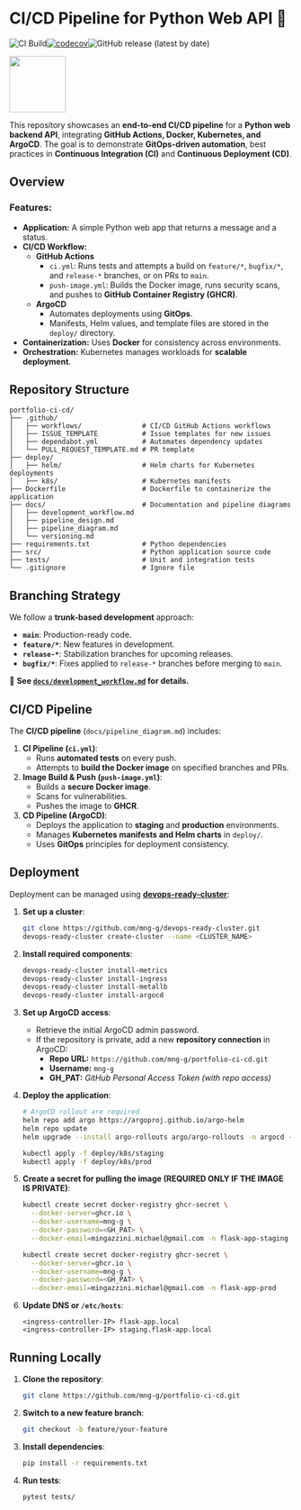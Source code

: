 # CI/CD Pipeline for Python Web API 🚀  

![CI Build](https://github.com/mng-g/portfolio-ci-cd/actions/workflows/ci.yml/badge.svg)[![codecov](https://codecov.io/gh/mng-g/portfolio-ci-cd/branch/main/graph/badge.svg)](https://codecov.io/gh/mng-g/portfolio-ci-cd)![GitHub release (latest by date)](https://img.shields.io/github/v/release/mng-g/portfolio-ci-cd)  

<img src="https://www.mabl.com/hubfs/CICDBlog.png" width="100">  

This repository showcases an **end-to-end CI/CD pipeline** for a **Python web backend API**, integrating **GitHub Actions, Docker, Kubernetes, and ArgoCD**. The goal is to demonstrate **GitOps-driven automation**, best practices in **Continuous Integration (CI)** and **Continuous Deployment (CD)**.

## Overview  

### Features:  

- **Application:** A simple Python web app that returns a message and a status.  
- **CI/CD Workflow:**  
  - **GitHub Actions**  
    - `ci.yml`: Runs tests and attempts a build on `feature/*`, `bugfix/*`, and `release-*` branches, or on PRs to `main`.  
    - `push-image.yml`: Builds the Docker image, runs security scans, and pushes to **GitHub Container Registry (GHCR)**.  
  - **ArgoCD**  
    - Automates deployments using **GitOps**.  
    - Manifests, Helm values, and template files are stored in the `deploy/` directory.  
- **Containerization:** Uses **Docker** for consistency across environments.  
- **Orchestration:** Kubernetes manages workloads for **scalable deployment**.  

## Repository Structure  

```
portfolio-ci-cd/
├── .github/
│   ├── workflows/               # CI/CD GitHub Actions workflows
│   ├── ISSUE_TEMPLATE           # Issue templates for new issues
│   ├── dependabot.yml           # Automates dependency updates
│   └── PULL_REQUEST_TEMPLATE.md # PR template
├── deploy/
│   ├── helm/                    # Helm charts for Kubernetes deployments
│   ├── k8s/                     # Kubernetes manifests
├── Dockerfile                   # Dockerfile to containerize the application
├── docs/                        # Documentation and pipeline diagrams
│   ├── development_workflow.md
│   ├── pipeline_design.md
│   ├── pipeline_diagram.md
│   └── versioning.md
├── requirements.txt             # Python dependencies
├── src/                         # Python application source code
├── tests/                       # Unit and integration tests
└── .gitignore                   # Ignore file
```

## Branching Strategy  

We follow a **trunk-based development** approach:  

- **`main`**: Production-ready code.  
- **`feature/*`**: New features in development.  
- **`release-*`**: Stabilization branches for upcoming releases.  
- **`bugfix/*`**: Fixes applied to `release-*` branches before merging to `main`.  

📌 **See [`docs/development_workflow.md`](docs/development_workflow.md) for details.**  

## CI/CD Pipeline  

The **CI/CD pipeline** (`docs/pipeline_diagram.md`) includes:  

1. **CI Pipeline (`ci.yml`)**:  
   - Runs **automated tests** on every push.  
   - Attempts to **build the Docker image** on specified branches and PRs.  
2. **Image Build & Push (`push-image.yml`)**:  
   - Builds a **secure Docker image**.  
   - Scans for vulnerabilities.  
   - Pushes the image to **GHCR**.  
3. **CD Pipeline (ArgoCD)**:  
   - Deploys the application to **staging** and **production** environments.  
   - Manages **Kubernetes manifests and Helm charts** in `deploy/`.  
   - Uses **GitOps** principles for deployment consistency.  

## Deployment  

Deployment can be managed using **[devops-ready-cluster](https://github.com/mng-g/devops-ready-cluster)**:  

1. **Set up a cluster**:  
   ```bash
   git clone https://github.com/mng-g/devops-ready-cluster.git
   devops-ready-cluster create-cluster --name <CLUSTER_NAME>
   ```
2. **Install required components**:  
   ```bash
   devops-ready-cluster install-metrics
   devops-ready-cluster install-ingress
   devops-ready-cluster install-metallb
   devops-ready-cluster install-argocd
   ```
3. **Set up ArgoCD access**:  
   - Retrieve the initial ArgoCD admin password.  
   - If the repository is private, add a new **repository connection** in ArgoCD:  
     - **Repo URL:** `https://github.com/mng-g/portfolio-ci-cd.git`  
     - **Username:** `mng-g`  
     - **GH_PAT:** _GitHub Personal Access Token (with repo access)_  

4. **Deploy the application**:  
   ```bash
   # ArgoCD rollout are required
   helm repo add argo https://argoproj.github.io/argo-helm
   helm repo update
   helm upgrade --install argo-rollouts argo/argo-rollouts -n argocd --create-namespace

   kubectl apply -f deploy/k8s/staging
   kubectl apply -f deploy/k8s/prod
   ```

5. **Create a secret for pulling the image (REQUIRED ONLY IF THE IMAGE IS PRIVATE)**:  
   ```bash
   kubectl create secret docker-registry ghcr-secret \
     --docker-server=ghcr.io \
     --docker-username=mng-g \
     --docker-password=<GH_PAT> \
     --docker-email=mingazzini.michael@gmail.com -n flask-app-staging

   kubectl create secret docker-registry ghcr-secret \
     --docker-server=ghcr.io \
     --docker-username=mng-g \
     --docker-password=<GH_PAT> \
     --docker-email=mingazzini.michael@gmail.com -n flask-app-prod
   ```

6. **Update DNS or `/etc/hosts`**:  
   ```
   <ingress-controller-IP> flask-app.local
   <ingress-controller-IP> staging.flask-app.local
   ```

## Running Locally  

1. **Clone the repository**:  
   ```bash
   git clone https://github.com/mng-g/portfolio-ci-cd.git
   ```
2. **Switch to a new feature branch**:  
   ```bash
   git checkout -b feature/your-feature
   ```
3. **Install dependencies**:  
   ```bash
   pip install -r requirements.txt
   ```
4. **Run tests**:  
   ```bash
   pytest tests/
   ```
